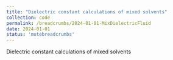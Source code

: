 ```yaml
---
title: "Dielectric constant calculations of mixed solvents"
collection: code
permalink: /breadcrumbs/2024-01-01-MixDielectricFluid
date: 2024-01-01
status: 'mutebreadcrumbs'
---
```


Dielectric constant calculations of mixed solvents
